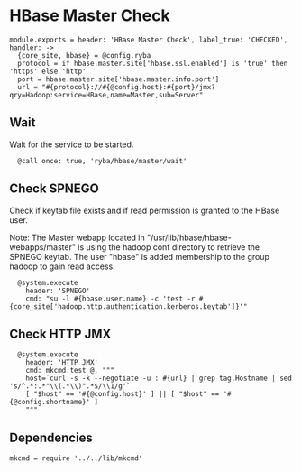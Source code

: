 
# HBase Master Check

    module.exports = header: 'HBase Master Check', label_true: 'CHECKED', handler: ->
      {core_site, hbase} = @config.ryba
      protocol = if hbase.master.site['hbase.ssl.enabled'] is 'true' then 'https' else 'http'
      port = hbase.master.site['hbase.master.info.port']
      url = "#{protocol}://#{@config.host}:#{port}/jmx?qry=Hadoop:service=HBase,name=Master,sub=Server"

## Wait

Wait for the service to be started.

      @call once: true, 'ryba/hbase/master/wait'

## Check SPNEGO

Check if keytab file exists and if read permission is granted to the HBase user.

Note: The Master webapp located in "/usr/lib/hbase/hbase-webapps/master" is
using the hadoop conf directory to retrieve the SPNEGO keytab. The user "hbase"
is added membership to the group hadoop to gain read access.

      @system.execute
        header: 'SPNEGO'
        cmd: "su -l #{hbase.user.name} -c 'test -r #{core_site['hadoop.http.authentication.kerberos.keytab']}'"

## Check HTTP JMX

      @system.execute
        header: 'HTTP JMX'
        cmd: mkcmd.test @, """
        host=`curl -s -k --negotiate -u : #{url} | grep tag.Hostname | sed 's/^.*:.*"\\(.*\\)".*$/\\1/g'`
        [ "$host" == '#{@config.host}' ] || [ "$host" == '#{@config.shortname}' ]
        """

## Dependencies

    mkcmd = require '../../lib/mkcmd'
